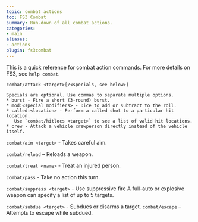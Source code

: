 ```yaml
---
topic: combat actions
toc: FS3 Combat
summary: Run-down of all combat actions.
categories:
- main
aliases:
- actions
plugin: fs3combat
---
```

This is a quick reference for combat action commands.  For more details on FS3, see `help combat`.

`combat/attack <target>[/<specials, see below>]`

    Specials are optional. Use commas to separate multiple options.
    * burst - Fire a short (3-round) burst. 
    * mod:<special modifiers> - Dice to add or subtract to the roll.
    * called:<location> - Perform a called shot to a particular hit location. 
       Use `combat/hitlocs <target>` to see a list of valid hit locations. 
    * crew - Attack a vehicle crewperson directly instead of the vehicle itself.

`combat/aim <target>` - Takes careful aim.

`combat/reload` – Reloads a weapon.

`combat/treat <name>` - Treat an injured person.

`combat/pass` - Take no action this turn.

`combat/suppress <target>` - Use suppressive fire
    A full-auto or explosive weapon can specify a list of up to 5 targets.

`combat/subdue <target>` - Subdues or disarms a target. 
`combat/escape` – Attempts to escape while subdued.